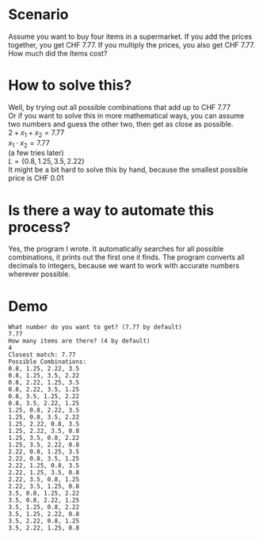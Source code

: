# Scenario
Assume you want to buy four items in a supermarket. If you add the prices together, you get CHF 7.77. If you multiply the prices, you also get CHF 7.77. How much did the Items cost?
# How to solve this?
Well, by trying out all possible combinations that add up to CHF 7.77 \
Or if you want to solve this in more mathematical ways, you can assume two numbers and guess the other two, then get as close as possible. \
$2+x_1+x_2 = 7.77$ \
$x_1 \cdot x_2 = 7.77$ \
(a few tries later) \
$L = \{0.8, 1.25, 3.5, 2.22\}$ \
It might be a bit hard to solve this by hand, because the smallest possible price is CHF 0.01 
# Is there a way to automate this process?
Yes, the program I wrote.
It automatically searches for all possible combinations, it prints out the first one it finds.
The program converts all decimals to integers, because we want to work with accurate numbers wherever possible.
# Demo
```
What number do you want to get? (7.77 by default)
7.77
How many items are there? (4 by default)
4
Closest match: 7.77
Possible Combinations:
0.8, 1.25, 2.22, 3.5
0.8, 1.25, 3.5, 2.22
0.8, 2.22, 1.25, 3.5
0.8, 2.22, 3.5, 1.25
0.8, 3.5, 1.25, 2.22
0.8, 3.5, 2.22, 1.25
1.25, 0.8, 2.22, 3.5
1.25, 0.8, 3.5, 2.22
1.25, 2.22, 0.8, 3.5
1.25, 2.22, 3.5, 0.8
1.25, 3.5, 0.8, 2.22
1.25, 3.5, 2.22, 0.8
2.22, 0.8, 1.25, 3.5
2.22, 0.8, 3.5, 1.25
2.22, 1.25, 0.8, 3.5
2.22, 1.25, 3.5, 0.8
2.22, 3.5, 0.8, 1.25
2.22, 3.5, 1.25, 0.8
3.5, 0.8, 1.25, 2.22
3.5, 0.8, 2.22, 1.25
3.5, 1.25, 0.8, 2.22
3.5, 1.25, 2.22, 0.8
3.5, 2.22, 0.8, 1.25
3.5, 2.22, 1.25, 0.8
```
